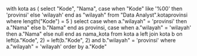 with kota as (
    select 
        "Kode",
        "Nama",
        case 
            when "Kode" like '%00' then 'provinsi'
            else 'wilayah' 
        end as "wilayah"
    from "Data Analyst".kotaprovinsi
    where length("Kode") = 5
)
select 
    case 
        when a."wilayah" = 'provinsi' then a."Nama"
        else b."Nama"
    end as provinsi,
    case 
        when a."wilayah" = 'wilayah' then a."Nama"
        else null
    end as nama_kota
from kota a
left join kota b on left(a."Kode", 2) = left(b."Kode", 2) and b."wilayah" = 'provinsi'
where a."wilayah" = 'wilayah'
order by a."Kode"




